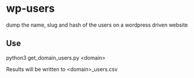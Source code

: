 # wp-users
dump the name, slug and hash of the users on a wordpress driven website

## Use
python3 get_domain_users.py \<domain\>

Results will be written to \<domain\>_users.csv
